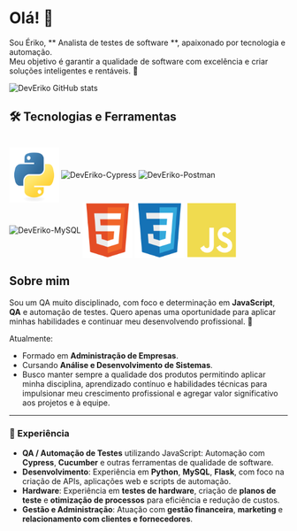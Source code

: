 # Olá! 👋  
Sou Ériko, ** Analista de testes de software **, apaixonado por tecnologia e automação.  
Meu objetivo é garantir a qualidade de software com excelência e criar soluções inteligentes e rentáveis. 🚀  

![DevEriko GitHub stats](https://github-readme-stats.vercel.app/api?username=DevEriko&theme=midnight-purple&show_icons=true)
## 🛠️ Tecnologias e Ferramentas

<div style="display: inline_block"><br>
  <img align="center" alt="DevEriko-Python" height="100" width="90" src="https://raw.githubusercontent.com/devicons/devicon/master/icons/python/python-original.svg">  
  <img align="center" alt="DevEriko-Cypress" height="100" width="90" src="https://cdn.jsdelivr.net/gh/devicons/devicon@latest/icons/cypressio/cypressio-original.svg" />  
  <img align="center" alt="DevEriko-Postman" height="100" width="90" src="https://cdn.jsdelivr.net/gh/devicons/devicon@latest/icons/postman/postman-original.svg" />  
  <img align="center" alt="DevEriko-MySQL" height="100" width="90" src="https://cdn.jsdelivr.net/gh/devicons/devicon@latest/icons/mysql/mysql-original.svg" />  
  <img align="center" alt="DevEriko-HTML" height="100" width="90" src="https://raw.githubusercontent.com/devicons/devicon/master/icons/html5/html5-original.svg">
  <img align="center" alt="DevEriko-CSS" height="100" width="90" src="https://raw.githubusercontent.com/devicons/devicon/master/icons/css3/css3-original.svg">  
  <img align="center" alt="DevEriko-Js" height="100" width="90" src="https://raw.githubusercontent.com/devicons/devicon/master/icons/javascript/javascript-plain.svg">   
</div>



## Sobre mim
Sou um QA muito disciplinado, com foco e determinação em **JavaScript**, **QA** e automação de testes. 
Quero apenas uma oportunidade para aplicar minhas habilidades e continuar meu desenvolvendo profissional. 🌱  

Atualmente:  
- Formado em **Administração de Empresas**.  
- Cursando **Análise e Desenvolvimento de Sistemas**.  
- Busco manter sempre a qualidade dos produtos permitindo aplicar minha disciplina, aprendizado contínuo e habilidades técnicas para impulsionar meu crescimento profissional e agregar valor significativo aos projetos e à equipe.  

---

### 💼 Experiência

- **QA / Automação de Testes** utilizando JavaScript: Automação com **Cypress**, **Cucumber** e outras ferramentas de qualidade de software.    
- **Desenvolvimento**: Experiência em **Python**, **MySQL**, **Flask**, com foco na criação de APIs, aplicações web e scripts de automação.
- **Hardware**: Experiência em **testes de hardware**, criação de **planos de teste** e **otimização de processos** para eficiência e redução de custos.  
- **Gestão e Administração**: Atuação com **gestão financeira**, **marketing** e **relacionamento com clientes e fornecedores**.
